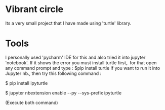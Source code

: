 # Vibrant circle

  Its a very small project that I have made using 'turtle' library.
  
# Tools 

  I personally used 'pycharm' IDE for this and also tried it into jupyter 'notebook'.
  If it shows the error you must install turtle first,. for that open any command prompt and type : $pip install turtle
  If you want to run it into Jupyter nb., then try this following command : 
  
  $ pip install ipyturtle 
  
  $ jupyter nbextension enable --py --sys-prefix ipyturtle
  
  (Execute both command)
  
